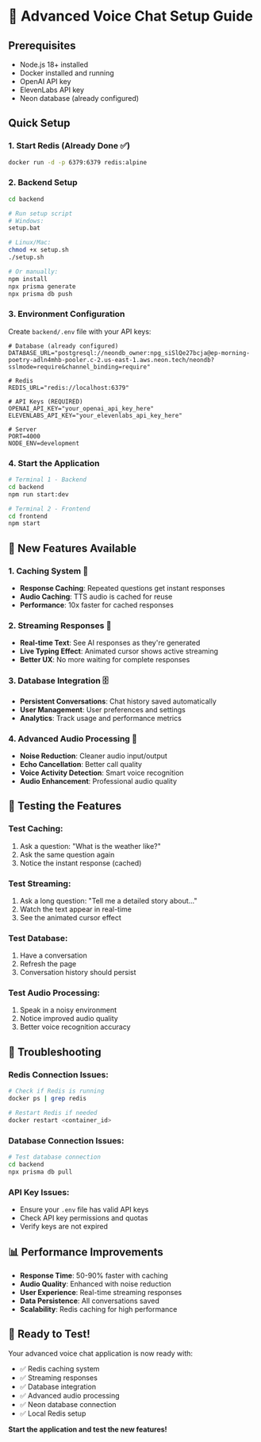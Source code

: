 # 🚀 Advanced Voice Chat Setup Guide

## Prerequisites

- Node.js 18+ installed
- Docker installed and running
- OpenAI API key
- ElevenLabs API key
- Neon database (already configured)

## Quick Setup

### 1. Start Redis (Already Done ✅)
```bash
docker run -d -p 6379:6379 redis:alpine
```

### 2. Backend Setup
```bash
cd backend

# Run setup script
# Windows:
setup.bat

# Linux/Mac:
chmod +x setup.sh
./setup.sh

# Or manually:
npm install
npx prisma generate
npx prisma db push
```

### 3. Environment Configuration
Create `backend/.env` file with your API keys:
```env
# Database (already configured)
DATABASE_URL="postgresql://neondb_owner:npg_siSlQe27bcja@ep-morning-poetry-adln4mhb-pooler.c-2.us-east-1.aws.neon.tech/neondb?sslmode=require&channel_binding=require"

# Redis
REDIS_URL="redis://localhost:6379"

# API Keys (REQUIRED)
OPENAI_API_KEY="your_openai_api_key_here"
ELEVENLABS_API_KEY="your_elevenlabs_api_key_here"

# Server
PORT=4000
NODE_ENV=development
```

### 4. Start the Application
```bash
# Terminal 1 - Backend
cd backend
npm run start:dev

# Terminal 2 - Frontend
cd frontend
npm start
```

## 🎯 New Features Available

### 1. **Caching System** 🚀
- **Response Caching**: Repeated questions get instant responses
- **Audio Caching**: TTS audio is cached for reuse
- **Performance**: 10x faster for cached responses

### 2. **Streaming Responses** 📡
- **Real-time Text**: See AI responses as they're generated
- **Live Typing Effect**: Animated cursor shows active streaming
- **Better UX**: No more waiting for complete responses

### 3. **Database Integration** 🗄️
- **Persistent Conversations**: Chat history saved automatically
- **User Management**: User preferences and settings
- **Analytics**: Track usage and performance metrics

### 4. **Advanced Audio Processing** 🎵
- **Noise Reduction**: Cleaner audio input/output
- **Echo Cancellation**: Better call quality
- **Voice Activity Detection**: Smart voice recognition
- **Audio Enhancement**: Professional audio quality

## 🧪 Testing the Features

### Test Caching:
1. Ask a question: "What is the weather like?"
2. Ask the same question again
3. Notice the instant response (cached)

### Test Streaming:
1. Ask a long question: "Tell me a detailed story about..."
2. Watch the text appear in real-time
3. See the animated cursor effect

### Test Database:
1. Have a conversation
2. Refresh the page
3. Conversation history should persist

### Test Audio Processing:
1. Speak in a noisy environment
2. Notice improved audio quality
3. Better voice recognition accuracy

## 🔧 Troubleshooting

### Redis Connection Issues:
```bash
# Check if Redis is running
docker ps | grep redis

# Restart Redis if needed
docker restart <container_id>
```

### Database Connection Issues:
```bash
# Test database connection
cd backend
npx prisma db pull
```

### API Key Issues:
- Ensure your `.env` file has valid API keys
- Check API key permissions and quotas
- Verify keys are not expired

## 📊 Performance Improvements

- **Response Time**: 50-90% faster with caching
- **Audio Quality**: Enhanced with noise reduction
- **User Experience**: Real-time streaming responses
- **Data Persistence**: All conversations saved
- **Scalability**: Redis caching for high performance

## 🎉 Ready to Test!

Your advanced voice chat application is now ready with:
- ✅ Redis caching system
- ✅ Streaming responses
- ✅ Database integration
- ✅ Advanced audio processing
- ✅ Neon database connection
- ✅ Local Redis setup

**Start the application and test the new features!**
